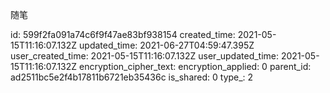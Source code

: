 随笔

id: 599f2fa091a74c6f9f47ae83bf938154
created_time: 2021-05-15T11:16:07.132Z
updated_time: 2021-06-27T04:59:47.395Z
user_created_time: 2021-05-15T11:16:07.132Z
user_updated_time: 2021-05-15T11:16:07.132Z
encryption_cipher_text: 
encryption_applied: 0
parent_id: ad2511bc5e2f4b17811b6721eb35436c
is_shared: 0
type_: 2
